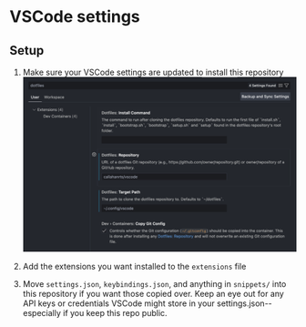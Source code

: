 # VSCode settings

## Setup
1. Make sure your VSCode settings are updated to install this repository
![VSCode Dotfile Settings](screenshots/dotfile-settings.png)

2. Add the extensions you want installed to the `extensions` file
3. Move `settings.json`, `keybindings.json`, and anything in `snippets/` into this repository if you want those copied over. Keep an eye out for any API keys or credentials VSCode might store in your settings.json--especially if you keep this repo public.
